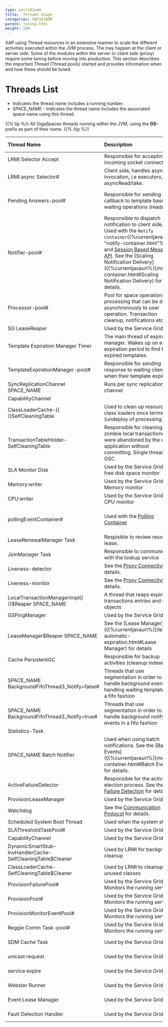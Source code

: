 ```yaml
---
type: post101adm
title:  Threads Usage
categories: XAP101ADM
parent: tuning.html
weight: 500
---
```





XAP using Thread resources in an extensive manner to scale the different activities executed within the JVM process. The may happen at the client or server side. Some of the modules within the server or client side (proxy) require some tuning before moving into production. This section describes the important Thread (Thread pools) started and provides information when and how these should be tuned.

# Threads List

- Indicates the thread name includes a running number.
- SPACE_NAME - Indicates the thread name includes the associated space name using this thread.

{{% tip %}}
All GigaSpaces threads running within the JVM, using the **GS-** prefix as part of their name.
{{% /tip %}}


| Thread Name | Description | Configuration Parameters | Client{{<wbr>}}Server|
|:------------|:------------|:-------------------------|:-------------|
|LRMI Selector Accept |Responsible for accepting incoming socket connections. |Single Thread|Server|
|LRMI async Selector#|Client side, handles async invocation, i.e executors, asyncRead/take. |4 Threads|Server|
|Pending Answers-pool#| Responsible for sending a callback to template based waiting  operations (read/take). |space-config.engine.min_threads, space-config.engine.max_threads|Server|
|Notifier-pool#| Responsible to dispatch notification to client side. Used with the `Notify Container`{{%currentjavanet "notify-container.html"%}} and [Session Based Messaging API]({{%currentjavaurl%}}/session-based-messaging-api.html). See the [Scaling Notification Delivery]({{%currentjavaurl%}}/notify-container.html#Scaling Notification Delivery) for details.| space-config.engine.notify_min_threads , space-config.engine.notify_max_threads| Server|
|Processor-pool#|Pool for space operations post processing that can be done asynchronously to user operation. Transaction cleanup, notifications etc.  |space-config.engine.min_threads , space-config.engine.max_threads |Server|
|SG LeaseReaper  | Used by the Service Grid | Single Thread |Server|
|Template Expiration Manager Timer | The main thread of expiration manager. Wakes up on each expiration period to find the expired templates. | Single Thread per space | Server|
|TemplateExpirationManager-pool#|Responsible for sending response to waiting client when their template expires.| 16 threads max per space |Server|
|SyncReplicationChannel SPACE_NAME|Runs per sync replication channel |Dynamically adjusted|Server|
|CapabilityChannel  |  |  |Server|
|ClassLoaderCache-{{<wbr>}}SelfCleaningTable |Used to clean up resources of class loaders once terminated (undeploy of processing unit) |Single Thread|Server|
|TransactionTableHolder-SelfCleaningTable | Responsible for cleaning zombie local transactions that were abandoned by the user application without committing. Single thread per GSC |Single Thread per space |Server|
|SLA Monitor Disk|Used by the Service Grid. SLA free disk space monitor|Single Thread|Server|
|Memory:writer|Used by the Service Grid. SLA Memory monitor|Single Thread|Server|
|CPU:writer|Used by the Service Grid. SLA CPU monitor |Single Thread|Server|
|pollingEventContainer#|Used with the [Polling Container]({{%currentjavaurl%}}/polling-container.html) | See the [Concurrent Consumers]({{%currentjavaurl%}}/polling-container.html#Concurrent Consumers)|Client|
|LeaseRenewalManager Task| Respisible to review resource lease.|One per resource|Client|
|JoinManager Task| Responsible to communicate with the lookup service|Single thread per client proxy| Client|
|Liveness-detector| See the [Proxy Connectivity](./tuning-proxy-connectivity.html) for details.|Single thread per client proxy|Client|
|Liveness-monitor| See the [Proxy Connectivity](./tuning-proxy-connectivity.html) for details.| Single thread per client proxy|Client|
|LocalTransactionManagerImpl{{<wbr>}}$Reaper SPACE_NAME | A thread that reaps expired transactions entries and other objects| Single thread per space | Server|
|GSPingManager| Used by the Service Grid| |Server|
|LeaseManager$Reaper SPACE_NAME |See the [Lease Manager]({{%currentjavaurl%}}/leases-automatic-expiration.html#Lease Manager) for details |Single Thread per space| Server|
|Cache PersistentGC|Responsible for backup activities (cleanup indexes)|Single Thread per space|Server|
|SPACE_NAME BackgroundFifoThread3_Notify=false#|Threads that use segmentation in order to handle background events like handling waiting templates in a fifo fashion | Thread pool per space|Server|
|SPACE_NAME BackgroundFifoThread3_Notify=true#|Threads that use segmentation in order to handle background notify events  in a fifo fashion|Thread pool per space|Server|
|Statistics-Task| | | Server|
|SPACE_NAME Batch Notifier|Used when using batch notifications. See the [Batch Events]({{%currentjavaurl%}}/notify-container.html#Batch Events) for details.|Single Thread per space|Server|
|ActiveFailureDetector| Responsible for the active election process. See the [Failure Detection](./troubleshooting-failure-detection.html) for details.|Single Thread|Server|
|ProvisionLeaseManager|Used by the Service Grid|Single Thread|Server|
|Watchdog|See the [Communication Protocol](./tuning-communication-protocol.html) for details. |Single Thread per proxy|Client|
|Scheduled System Boot Thread|Used when the system starts|Single Thread| Server|
|SLAThresholdTaskPool#|Used by the Service Grid|Single Thread| Server|
|CapabilityChannel|Used by the Service Grid|Single Thread| Server|
|DynamicSmartStub-InvHandlerCache-SelfCleaningTable$Cleaner|Used by LRMI for background cleanup|Single Thread|Server|
|ClassLoaderCache-SelfCleaningTable$Cleaner|Used by LRMI to cleanup unused classes|Single Thread|Server|
|ProvisionFailurePool#|Used by the Service Grid. Monitors the running services| |Server - GSM|
|ProvisionPool#|Used by the Service Grid. Monitors the running services| |Server - GSM|
|ProvisionMonitorEventPool#|Used by the Service Grid. Monitors the running services| |Server - GSM|
|Reggie Comm Task-pool#|Used by the Service Grid. Monitors the running services| |Server - GSM|
|SDM Cache Task|Used by the Service Grid.| |Server - GSM|
|unicast request|Used by the Service Grid.| |Server - GSM|
|service expire|Used by the Service Grid.| |Server - GSM|
|Webster Runner|Used by the Service Grid.| |Server - GSM|
|Event Lease Manager|Used by the Service Grid.| |Server - GSM|
|Fault Detection Handler|Used by the Service Grid.| |Server - GSM|
